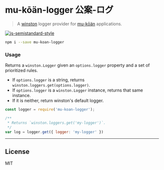 # mu-kōän-logger 公案-ログ

> A [winston][1] logger provider for [mu-kōän][2] applications.

[![js-semistandard-style](https://cdn.rawgit.com/flet/semistandard/master/badge.svg)](https://github.com/Flet/semistandard)

```sh
npm i --save mu-koan-logger
```

### Usage
Returns a `winston.Logger` given an `options.logger` property and a set
of prioritized rules.
   
- If `options.logger` is a string, returns `winston.loggers.get(options.logger)`.
- If `options.logger` is a `winston.Logger` instance, returns that same instance.
- If it is neither, return winston's default logger.


```javascript
const logger = require('mu-koan-logger');

/**
 * Returns `winston.loggers.get('my-logger')`.
 */
var log = logger.get({ logger: 'my-logger' })
```


---

## License
MIT

[1]: https://www.npmjs.com/winston
[2]: https://www.npmjs.com/mu-koan
